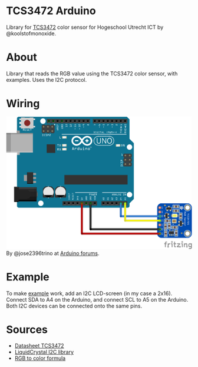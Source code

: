 # TCS3472 Arduino
 Library for [TCS3472](https://www.biomaker.org/block-catalogue/2021/12/17/rgb-colour-sensor-tcs34725) color sensor for Hogeschool Utrecht ICT by @koolstofmonoxide.

# About
Library that reads the RGB value using the TCS3472 color sensor, with examples. Uses the I2C protocol.

# Wiring
![](./imgs/fritzing_diagram.png)
By @jose2396trino at [Arduino forums](https://europe1.discourse-cdn.com/arduino/original/4X/7/d/d/7dd53264d3f8e0a8da0445c3f09b6d0e12c4e392.png).

# Example
To make [example](./src/example/example.ino) work, add an I2C LCD-screen (in my case a 2x16). Connect SDA to A4 on the Arduino, and connect SCL to A5 on the Arduino. Both I2C devices can be connected onto the same pins.

# Sources
- [Datasheet TCS3472](https://cdn-shop.adafruit.com/datasheets/TCS34725.pdf)
- [LiquidCrystal I2C library](https://github.com/johnrickman/LiquidCrystal_I2C)
- [RGB to color formula](https://dev.to/manishgs/find-closest-rgb-component-from-a-given-color-5hg1)
